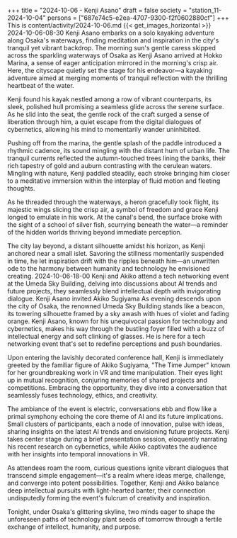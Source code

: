 +++
title = "2024-10-06 - Kenji Asano"
draft = false
society = "station_11-2024-10-04"
persons = ["687e74c5-e2ea-4707-9300-f2f0602880cf"]
+++
This is content/activity/2024-10-06.md
{{< get_images_horizontal >}}
2024-10-06-08-30
Kenji Asano embarks on a solo kayaking adventure along Osaka's waterways, finding meditation and inspiration in the city's tranquil yet vibrant backdrop.
The morning sun's gentle caress skipped across the sparkling waterways of Osaka as Kenji Asano arrived at Hokko Marina, a sense of eager anticipation mirrored in the morning's crisp air. Here, the cityscape quietly set the stage for his endeavor—a kayaking adventure aimed at merging moments of tranquil reflection with the thrilling heartbeat of the water.

Kenji found his kayak nestled among a row of vibrant counterparts, its sleek, polished hull promising a seamless glide across the serene surface. As he slid into the seat, the gentle rock of the craft surged a sense of liberation through him, a quiet escape from the digital dialogues of cybernetics, allowing his mind to momentarily wander uninhibited.

Pushing off from the marina, the gentle splash of the paddle introduced a rhythmic cadence, its sound mingling with the distant hum of urban life. The tranquil currents reflected the autumn-touched trees lining the banks, their rich tapestry of gold and auburn contrasting with the cerulean waters. Mingling with nature, Kenji paddled steadily, each stroke bringing him closer to a meditative immersion within the interplay of fluid motion and fleeting thoughts.

As he threaded through the waterways, a heron gracefully took flight, its majestic wings slicing the crisp air, a symbol of freedom and grace Kenji longed to emulate in his work. At the canal's bend, the surface broke with the sight of a school of silver fish, scurrying beneath the water—a reminder of the hidden worlds thriving beyond immediate perception.

The city lay beyond, a distant silhouette amidst his horizon, as Kenji anchored near a small islet. Savoring the stillness momentarily suspended in time, he let inspiration drift with the ripples beneath him—an unwritten ode to the harmony between humanity and technology he envisioned creating.
2024-10-06-18-00
Kenji and Akiko attend a tech networking event at the Umeda Sky Building, delving into discussions about AI trends and future projects, they seamlessly blend intellectual depth with invigorating dialogue.
Kenji Asano invited Akiko Sugiyama
As evening descends upon the city of Osaka, the renowned Umeda Sky Building stands like a beacon, its towering silhouette framed by a sky awash with hues of violet and fading orange. Kenji Asano, known for his unequivocal passion for technology and cybernetics, makes his way through the bustling foyer filled with a buzz of intellectual energy and soft clinking of glasses. He is here for a tech networking event that's set to redefine perceptions and push boundaries.

Upon entering the lavishly decorated conference hall, Kenji is immediately greeted by the familiar figure of Akiko Sugiyama, "The Time Jumper" known for her groundbreaking work in VR and time manipulation. Their eyes light up in mutual recognition, conjuring memories of shared projects and competitions. Embracing the opportunity, they dive into a conversation that seamlessly fuses technology, ethics, and creativity.

The ambiance of the event is electric, conversations ebb and flow like a primal symphony echoing the core theme of AI and its future implications. Small clusters of participants, each a node of innovation, pulse with ideas, sharing insights on the latest AI trends and envisioning future projects. Kenji takes center stage during a brief presentation session, eloquently narrating his recent research on cybernetics, while Akiko captivates the audience with her insights into temporal innovations in VR.

As attendees roam the room, curious questions ignite vibrant dialogues that transcend simple engagement—it's a realm where ideas merge, challenge, and converge into potent possibilities. Together, Kenji and Akiko balance deep intellectual pursuits with light-hearted banter, their connection undisputedly forming the event's fulcrum of creativity and inspiration.

Tonight, under Osaka's glittering skyline, two minds eager to shape the unforeseen paths of technology plant seeds of tomorrow through a fertile exchange of intellect, humanity, and purpose.
